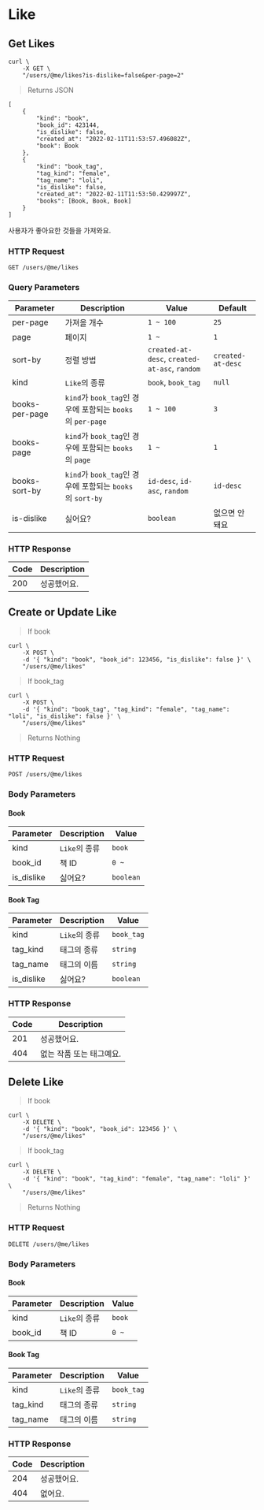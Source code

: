 # Like

## Get Likes

```shell
curl \
    -X GET \
    "/users/@me/likes?is-dislike=false&per-page=2"
```

> Returns JSON

```jsonc
[
    {
        "kind": "book",
        "book_id": 423144,
        "is_dislike": false,
        "created_at": "2022-02-11T11:53:57.496082Z",
        "book": Book
    },
    {
        "kind": "book_tag",
        "tag_kind": "female",
        "tag_name": "loli",
        "is_dislike": false,
        "created_at": "2022-02-11T11:53:50.429997Z",
        "books": [Book, Book, Book]
    }
]
```

사용자가 좋아요한 것들을 가져와요.

### HTTP Request

`GET /users/@me/likes`

### Query Parameters

Parameter | Description | Value | Default |
--------- | ----------- | ----- | ------- |
per-page | 가져올 개수 | `1 ~ 100` | `25` |
page | 페이지 | `1 ~` | `1` |
sort-by | 정렬 방법 | `created-at-desc`, `created-at-asc`, `random` | `created-at-desc` |
kind | `Like`의 종류 | `book`, `book_tag` | `null` |
books-per-page | `kind`가 `book_tag`인 경우에 포함되는 `books`의 `per-page` | `1 ~ 100` | `3`
books-page | `kind`가 `book_tag`인 경우에 포함되는 `books`의 `page` | `1 ~` | `1`
books-sort-by | `kind`가 `book_tag`인 경우에 포함되는 `books`의 `sort-by` | `id-desc`, `id-asc`, `random` | `id-desc`
is-dislike | 싫어요? | `boolean` | 없으면 안 돼요


### HTTP Response

Code | Description |
---- | ----------- |
200  | 성공했어요. |

## Create or Update Like

> If book

```shell
curl \
    -X POST \
    -d '{ "kind": "book", "book_id": 123456, "is_dislike": false }' \
    "/users/@me/likes"
```

> If book_tag

```shell
curl \
    -X POST \
    -d '{ "kind": "book_tag", "tag_kind": "female", "tag_name": "loli", "is_dislike": false }' \
    "/users/@me/likes"
```

> Returns Nothing

### HTTP Request

`POST /users/@me/likes`

### Body Parameters

#### Book

Parameter | Description | Value |
--------- | ----------- | ----- |
kind | `Like`의 종류 | `book` |
book_id | 책 ID | `0 ~` |
is_dislike | 싫어요? | `boolean`

#### Book Tag

Parameter | Description | Value |
--------- | ----------- | ----- |
kind | `Like`의 종류 | `book_tag` |
tag_kind | 태그의 종류 | `string` |
tag_name | 태그의 이름 | `string` |
is_dislike | 싫어요? | `boolean`

### HTTP Response

Code | Description
---- | ----------
201  | 성공했어요.
404  | 없는 작품 또는 태그예요.

## Delete Like

> If book

```shell
curl \
    -X DELETE \
    -d '{ "kind": "book", "book_id": 123456 }' \
    "/users/@me/likes"
```

> If book_tag

```shell
curl \
    -X DELETE \
    -d '{ "kind": "book", "tag_kind": "female", "tag_name": "loli" }' \
    "/users/@me/likes"
```

> Returns Nothing

### HTTP Request

`DELETE /users/@me/likes`

### Body Parameters

#### Book

Parameter | Description | Value |
--------- | ----------- | ----- |
kind | `Like`의 종류 | `book` |
book_id | 책 ID | `0 ~` |

#### Book Tag

Parameter | Description | Value |
--------- | ----------- | ----- |
kind | `Like`의 종류 | `book_tag` |
tag_kind | 태그의 종류 | `string` |
tag_name | 태그의 이름 | `string` |

### HTTP Response

Code | Description
---- | ----------
204  | 성공했어요.
404  | 없어요.
